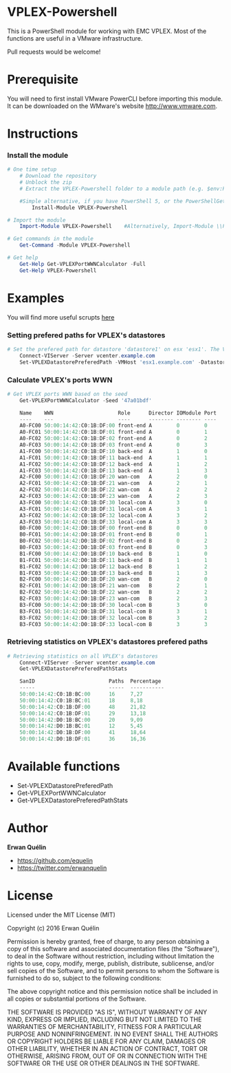 # VPLEX-Powershell

This is a PowerShell module for working with EMC VPLEX. Most of the functions are useful in a VMware infrastructure.

Pull requests would be welcome!

# Prerequisite

You will need to first install VMware PowerCLI before importing this module. It can be downloaded on the WMware's website http://www.vmware.com.

# Instructions
### Install the module
```powershell
# One time setup
    # Download the repository
    # Unblock the zip
    # Extract the VPLEX-Powershell folder to a module path (e.g. $env:PSModulePath)

    #Simple alternative, if you have PowerShell 5, or the PowerShellGet module:
        Install-Module VPLEX-Powershell

# Import the module
    Import-Module VPLEX-Powershell    #Alternatively, Import-Module \\Path\To\VPLEX-Powershell

# Get commands in the module
    Get-Command -Module VPLEX-Powershell

# Get help
    Get-Help Get-VPLEXPortWWNCalculator -Full
    Get-Help VPLEX-Powershell
```

# Examples

You will find more useful scrupts [here](https://github.com/equelin/VPLEX-Powershell/tree/master/Examples)

### Setting prefered paths for VPLEX's datastores

```PowerShell
# Set the prefered path for datastore 'datastore1' on esx 'esx1'. The VPLEX is defining by is seed. The prefered path will be on port 0 or 1 of the Director A
    Connect-VIServer -Server vcenter.example.com
    Set-VPLEXDatastorePreferedPath -VMHost 'esx1.example.com' -Datastore 'datastore1' -Seed 47a01bdf -Director 'A' -Port 0,1
```

### Calculate VPLEX's ports WWN

```PowerShell
# Get VPLEX ports WWN based on the seed
    Get-VPLEXPortWWNCalculator -Seed '47a01bdf'

    Name    WWN                     Role      Director IOModule Port
    ----    ---                     ----      -------- -------- ----
    A0-FC00 50:00:14:42:C0:1B:DF:00 front-end A        0        0
    A0-FC01 50:00:14:42:C0:1B:DF:01 front-end A        0        1
    A0-FC02 50:00:14:42:C0:1B:DF:02 front-end A        0        2
    A0-FC03 50:00:14:42:C0:1B:DF:03 front-end A        0        3
    A1-FC00 50:00:14:42:C0:1B:DF:10 back-end  A        1        0
    A1-FC01 50:00:14:42:C0:1B:DF:11 back-end  A        1        1
    A1-FC02 50:00:14:42:C0:1B:DF:12 back-end  A        1        2
    A1-FC03 50:00:14:42:C0:1B:DF:13 back-end  A        1        3
    A2-FC00 50:00:14:42:C0:1B:DF:20 wan-com   A        2        0
    A2-FC01 50:00:14:42:C0:1B:DF:21 wan-com   A        2        1
    A2-FC02 50:00:14:42:C0:1B:DF:22 wan-com   A        2        2
    A2-FC03 50:00:14:42:C0:1B:DF:23 wan-com   A        2        3
    A3-FC00 50:00:14:42:C0:1B:DF:30 local-com A        3        0
    A3-FC01 50:00:14:42:C0:1B:DF:31 local-com A        3        1
    A3-FC02 50:00:14:42:C0:1B:DF:32 local-com A        3        2
    A3-FC03 50:00:14:42:C0:1B:DF:33 local-com A        3        3
    B0-FC00 50:00:14:42:D0:1B:DF:00 front-end B        0        0
    B0-FC01 50:00:14:42:D0:1B:DF:01 front-end B        0        1
    B0-FC02 50:00:14:42:D0:1B:DF:02 front-end B        0        2
    B0-FC03 50:00:14:42:D0:1B:DF:03 front-end B        0        3
    B1-FC00 50:00:14:42:D0:1B:DF:10 back-end  B        1        0
    B1-FC01 50:00:14:42:D0:1B:DF:11 back-end  B        1        1
    B1-FC02 50:00:14:42:D0:1B:DF:12 back-end  B        1        2
    B1-FC03 50:00:14:42:D0:1B:DF:13 back-end  B        1        3
    B2-FC00 50:00:14:42:D0:1B:DF:20 wan-com   B        2        0
    B2-FC01 50:00:14:42:D0:1B:DF:21 wan-com   B        2        1
    B2-FC02 50:00:14:42:D0:1B:DF:22 wan-com   B        2        2
    B2-FC03 50:00:14:42:D0:1B:DF:23 wan-com   B        2        3
    B3-FC00 50:00:14:42:D0:1B:DF:30 local-com B        3        0
    B3-FC01 50:00:14:42:D0:1B:DF:31 local-com B        3        1
    B3-FC02 50:00:14:42:D0:1B:DF:32 local-com B        3        2
    B3-FC03 50:00:14:42:D0:1B:DF:33 local-com B        3        3
```

### Retrieving statistics on VPLEX's datastores prefered paths

```PowerShell
# Retrieving statistics on all VPLEX's datastores
    Connect-VIServer -Server vcenter.example.com
    Get-VPLEXDatastorePreferedPathStats

    SanID                        Paths  Percentage
    -----                        -----  -----------
    50:00:14:42:C0:1B:BC:00      16     7,27
    50:00:14:42:C0:1B:BC:01      18     8,18
    50:00:14:42:C0:1B:DF:00      48     21,82
    50:00:14:42:C0:1B:DF:01      29     13,18
    50:00:14:42:D0:1B:BC:00      20     9,09
    50:00:14:42:D0:1B:BC:01      12     5,45
    50:00:14:42:D0:1B:DF:00      41     18,64
    50:00:14:42:D0:1B:DF:01      36     16,36
```

# Available functions

- Set-VPLEXDatastorePreferedPath
- Get-VPLEXPortWWNCalculator
- Get-VPLEXDatastorePreferedPathStats

# Author

**Erwan Quélin**
- <https://github.com/equelin>
- <https://twitter.com/erwanquelin>

# License

Licensed under the MIT License (MIT)

Copyright (c) 2016 Erwan Quélin

Permission is hereby granted, free of charge, to any person obtaining a copy
of this software and associated documentation files (the "Software"), to deal
in the Software without restriction, including without limitation the rights
to use, copy, modify, merge, publish, distribute, sublicense, and/or sell
copies of the Software, and to permit persons to whom the Software is
furnished to do so, subject to the following conditions:

The above copyright notice and this permission notice shall be included in all
copies or substantial portions of the Software.

THE SOFTWARE IS PROVIDED "AS IS", WITHOUT WARRANTY OF ANY KIND, EXPRESS OR
IMPLIED, INCLUDING BUT NOT LIMITED TO THE WARRANTIES OF MERCHANTABILITY,
FITNESS FOR A PARTICULAR PURPOSE AND NONINFRINGEMENT. IN NO EVENT SHALL THE
AUTHORS OR COPYRIGHT HOLDERS BE LIABLE FOR ANY CLAIM, DAMAGES OR OTHER
LIABILITY, WHETHER IN AN ACTION OF CONTRACT, TORT OR OTHERWISE, ARISING FROM,
OUT OF OR IN CONNECTION WITH THE SOFTWARE OR THE USE OR OTHER DEALINGS IN THE
SOFTWARE.
